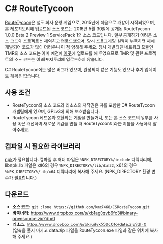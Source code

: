 # C# RouteTycoon
[RouteTycoon](https://cafe.naver.com/routetycoon)은 철도 회사 운영 게임으로, 2015년에 처음으로 개발이 시작되었으며, 본 레포지토리에 업로드된 소스 코드는 2016년 5월 30일에 공개된 RouteTycoon 1.0.0 Beta 2 Preview 1 ServicePack 1의 소스 코드입니다. 일부 공개하기 어려운 소스 코드와 프로젝트는 제외하고 업로드했으며, 당시 프로그래밍 실력이 부족하던 때에 개발되어 코드가 많이 더러우니 이 점 양해해 주세요. 당시 개발되던 네트워크 모듈인 TMR의 소스 코드는 이미 예전에 [이곳](https://github.com/RouteTycoon)에 업로드를 해 두었으므로 TMR 및 관련 프로젝트의 소스 코드는 이 레포지토리에 업로드하지 않습니다.

C# RouteTycoon에는 많은 버그가 있으며, 완성되지 않은 기능도 있으나 추가 업데이트 계획은 없습니다.

## 사용 조건
- RouteTycoon의 소스 코드와 리소스의 저작권은 저를 포함한 C# RouteTycoon 개발팀에게 있으며, GPLv3에 의해 보호받습니다.
- RouteTycoon 에드온과 호환되는 게임을 만들거나, 또는 본 소스 코드의 일부를 사용 혹은 개선하여 새로운 게임을 만들 때 RouteTycoon이라는 이름을 사용하지 말아주세요.

## 컴파일 시 필요한 라이브러리
[npk](https://github.com/lqez/npk)가 필요합니다. 컴파일 후 헤더 파일은 `%NPK_DIRECTORY%/include` 디렉터리에, libnpk.lib 파일은 x86의 경우 `%NPK_DIRECTORY%/lib/Win32`, x64의 경우 `%NPK_DIRECTORY%/lib/x64` 디렉터리에 복사해 주세요. (NPK_DIRECTORY 환경 변수가 필요합니다.)

## 다운로드
- **소스 코드:** `git clone https://github.com/kmc7468/CSRouteTycoon.git`
- **바이너리:** https://www.dropbox.com/s/xb1ag0qvb6fc3ii/binary-opensource.zip?dl=0
- **리소스:** https://www.dropbox.com/s/bkruilvx539c0fo/data.zip?dl=0<br>
(압축을 풀지 마시고 data.zip 파일을 RouteTycoon.exe 파일과 같은 위치에 복사해 주세요.)